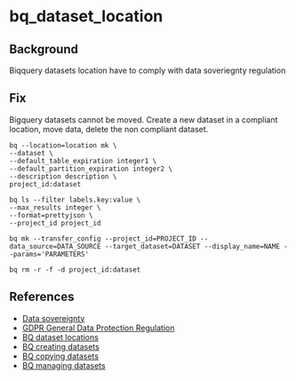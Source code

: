 # bq_dataset_location

## Background

Biqquery datasets location have to comply with data soveriegnty regulation

## Fix

Bigquery datasets cannot be moved. Create a new dataset in a compliant location, move data, delete the non compliant dataset.

```shell
bq --location=location mk \
--dataset \
--default_table_expiration integer1 \
--default_partition_expiration integer2 \
--description description \
project_id:dataset

bq ls --filter labels.key:value \
--max_results integer \
--format=prettyjson \
--project_id project_id

bq mk --transfer_config --project_id=PROJECT_ID --data_source=DATA_SOURCE --target_dataset=DATASET --display_name=NAME --params='PARAMETERS'

bq rm -r -f -d project_id:dataset
```

## References

- [Data sovereignty](https://en.wikipedia.org/wiki/Data_sovereignty)
- [GDPR General Data Protection Regulation](https://eur-lex.europa.eu/legal-content/EN/TXT/?uri=CELEX%3A32016R0679)
- [BQ dataset locations](https://cloud.google.com/bigquery/docs/locations)
- [BQ creating datasets](https://cloud.google.com/bigquery/docs/datasets)
- [BQ copying datasets](https://cloud.google.com/bigquery/docs/copying-datasets)
- [BQ managing datasets](https://cloud.google.com/bigquery/docs/managing-datasets#deleting_datasets)
